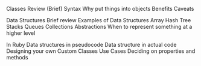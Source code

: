 
Classes Review (Brief)
Syntax
Why put things into objects
Benefits
Caveats

Data Structures
Brief review
Examples of Data Structures
Array
Hash
Tree
Stacks
Queues
Collections
Abstractions
When to represent something at a higher level

In Ruby
Data structures in pseudocode
Data structure in actual code
Designing your own
Custom Classes
Use Cases
Deciding on properties and methods
